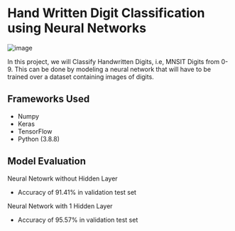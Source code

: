 
# Hand Written Digit Classification using Neural Networks
![image](https://user-images.githubusercontent.com/69342524/130347856-34e57e33-905b-4d15-b515-08c23d62ae1f.png)

In this project, we will Classify Handwritten Digits, i.e, MNSIT Digits from 0-9. This can be done by modeling a neural network that will have to be trained over a dataset containing images of digits.

## Frameworks Used

- Numpy
- Keras
- TensorFlow
- Python (3.8.8)



## Model Evaluation

Neural Netowrk without Hidden Layer
- Accuracy of 91.41% in validation test set

Neural Network with 1 Hidden Layer
- Accuracy of 95.57% in validation test set


    

